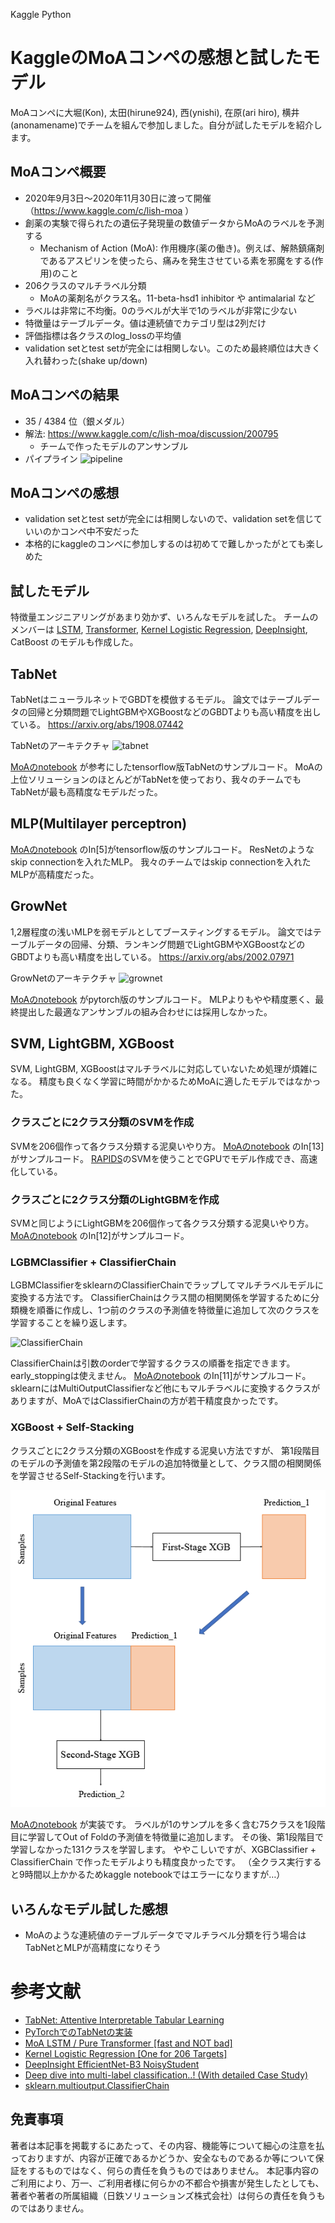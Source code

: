Kaggle Python 

# KaggleのMoAコンペの感想と試したモデル
MoAコンペに大堀(Kon), 太田(hirune924), 西(ynishi), 在原(ari hiro), 横井(anonamename)でチームを組んで参加しました。自分が試したモデルを紹介します。

## MoAコンペ概要
- 2020年9月3日〜2020年11月30日に渡って開催（https://www.kaggle.com/c/lish-moa ）
- 創薬の実験で得られたの遺伝子発現量の数値データからMoAのラベルを予測する
	- Mechanism of Action (MoA): 作用機序(薬の働き)。例えば、解熱鎮痛剤であるアスピリンを使ったら、痛みを発生させている素を邪魔をする(作用)のこと
- 206クラスのマルチラベル分類
	- MoAの薬剤名がクラス名。11-beta-hsd1 inhibitor や antimalarial など
- ラベルは非常に不均衡。0のラベルが大半で1のラベルが非常に少ない
- 特徴量はテーブルデータ。値は連続値でカテゴリ型は2列だけ
- 評価指標は各クラスのlog_lossの平均値
- validation setとtest setが完全には相関しない。このため最終順位は大きく入れ替わった(shake up/down)

## MoAコンペの結果
- 35 / 4384 位（銀メダル）
- 解法: https://www.kaggle.com/c/lish-moa/discussion/200795
	- チームで作ったモデルのアンサンブル
- パイプライン
![pipeline](https://www.googleapis.com/download/storage/v1/b/kaggle-forum-message-attachments/o/inbox%2F2350982%2Fbc8d816ce80c4b07e2cab451d1c30085%2Fmoa.png?generation=1606888296177049&alt=media)

## MoAコンペの感想
- validation setとtest setが完全には相関しないので、validation setを信じていいのかコンペ中不安だった
- 本格的にkaggleのコンペに参加しするのは初めてで難しかったがとても楽しめた


## 試したモデル
特徴量エンジニアリングがあまり効かず、いろんなモデルを試した。
チームのメンバーは
[LSTM](https://www.kaggle.com/yxohrxn/lstmclassifier-fit), [Transformer](https://www.kaggle.com/gogo827jz/moa-lstm-pure-transformer-fast-and-not-bad), [Kernel Logistic Regression](https://www.kaggle.com/gogo827jz/kernel-logistic-regression-one-for-206-targets ), [DeepInsight](https://www.kaggle.com/markpeng/deepinsight-efficientnet-b3-noisystudent), CatBoost
のモデルも作成した。


## TabNet
TabNetはニューラルネットでGBDTを模倣するモデル。
論文ではテーブルデータの回帰と分類問題でLightGBMやXGBoostなどのGBDTよりも高い精度を出している。
https://arxiv.org/abs/1908.07442

TabNetのアーキテクチャ
![tabnet](https://miro.medium.com/max/724/1*twB1nZHPN5Cuxu2h_jpEPg.png)

[MoAのnotebook](https://www.kaggle.com/gogo827jz/moa-stacked-tabnet-baseline-tensorflow-2-0 ) が参考にしたtensorflow版TabNetのサンプルコード。
MoAの上位ソリューションのほとんどがTabNetを使っており、我々のチームでもTabNetが最も高精度なモデルだった。


## MLP(Multilayer perceptron)
[MoAのnotebook](https://www.kaggle.com/yxohrxn/resnetclassifier-fit ) のIn[5]がtensorflow版のサンプルコード。
ResNetのようなskip connectionを入れたMLP。
我々のチームではskip connectionを入れたMLPが高精度だった。


## GrowNet
1,2層程度の浅いMLPを弱モデルとしてブースティングするモデル。
論文ではテーブルデータの回帰、分類、ランキング問題でLightGBMやXGBoostなどのGBDTよりも高い精度を出している。
https://arxiv.org/abs/2002.07971

GrowNetのアーキテクチャ
![grownet](https://camo.githubusercontent.com/21d8ce57fbc8deb694696a139f7a94c83ee66f604b5ab4a757ffe6ed04dfb2f7/68747470733a2f2f6d656469612e61727869762d76616e6974792e636f6d2f72656e6465722d6f75747075742f333238393030302f78312e706e67)

[MoAのnotebook](https://www.kaggle.com/anonamename/moa-grownet ) がpytorch版のサンプルコード。
MLPよりもやや精度悪く、最終提出した最適なアンサンブルの組み合わせには採用しなかった。


## SVM, LightGBM, XGBoost
SVM, LightGBM, XGBoostはマルチラベルに対応していないため処理が煩雑になる。
精度も良くなく学習に時間がかかるためMoAに適したモデルではなかった。

### クラスごとに2クラス分類のSVMを作成
SVMを206個作って各クラス分類する泥臭いやり方。
[MoAのnotebook](https://www.kaggle.com/anonamename/moa-rapids-svm-seed01 ) のIn[13]がサンプルコード。
[RAPIDS](https://rapids.ai/)のSVMを使うことでGPUでモデル作成でき、高速化している。

### クラスごとに2クラス分類のLightGBMを作成
SVMと同じようにLightGBMを206個作って各クラス分類する泥臭いやり方。
[MoAのnotebook](https://www.kaggle.com/anonamename/moa-lightgbm ) のIn[12]がサンプルコード。

### LGBMClassifier + ClassifierChain
LGBMClassifierをsklearnのClassifierChainでラップしてマルチラベルモデルに変換する方法です。
ClassifierChainはクラス間の相関関係を学習するために分類機を順番に作成し、1つ前のクラスの予測値を特徴量に追加して次のクラスを学習することを繰り返します。

![ClassifierChain](https://miro.medium.com/max/653/1*ycwr_uE8_5lnOMNCnFOuXQ.png)

ClassifierChainは引数のorderで学習するクラスの順番を指定できます。
early_stoppingは使えません。
[MoAのnotebook](https://www.kaggle.com/anonamename/moa-lgbmclassifier-classifierchain ) のIn[11]がサンプルコード。
sklearnにはMultiOutputClassifierなど他にもマルチラベルに変換するクラスがありますが、MoAではClassifierChainの方が若干精度良かったです。

### XGBoost + Self-Stacking
クラスごとに2クラス分類のXGBoostを作成する泥臭い方法ですが、
第1段階目のモデルの予測値を第2段階のモデルの追加特徴量として、クラス間の相関関係を学習させるSelf-Stackingを行います。

![Self-Stacking](Self-Stacking.png)

[MoAのnotebook](https://www.kaggle.com/anonamename/moa-self-stacking-xgboost) が実装です。
ラベルが1のサンプルを多く含む75クラスを1段階目に学習してOut of Foldの予測値を特徴量に追加します。
その後、第1段階目で学習しなかった131クラスを学習します。
ややこしいですが、XGBClassifier + ClassifierChain で作ったモデルよりも精度良かったです。
（全クラス実行すると9時間以上かかるためkaggle notebookではエラーになりますが…）


## いろんなモデル試した感想
- MoAのような連続値のテーブルデータでマルチラベル分類を行う場合はTabNetとMLPが高精度になりそう


# 参考文献
- [TabNet: Attentive Interpretable Tabular Learning](https://arxiv.org/abs/1908.07442)
- [PyTorchでのTabNetの実装](https://ichi.pro/pytorch-de-no-tabnet-no-jisso-277727554318969)
- [MoA LSTM / Pure Transformer [fast and NOT bad]](https://www.kaggle.com/gogo827jz/moa-lstm-pure-transformer-fast-and-not-bad)
- [Kernel Logistic Regression [One for 206 Targets]](https://www.kaggle.com/gogo827jz/kernel-logistic-regression-one-for-206-targets )
- [DeepInsight EfficientNet-B3 NoisyStudent](https://www.kaggle.com/markpeng/deepinsight-efficientnet-b3-noisystudent )
- [Deep dive into multi-label classification..! (With detailed Case Study)](https://towardsdatascience.com/journey-to-the-center-of-multi-label-classification-384c40229bff)
- [sklearn.multioutput.ClassifierChain](https://scikit-learn.org/stable/modules/generated/sklearn.multioutput.ClassifierChain.html)



## 免責事項

著者は本記事を掲載するにあたって、その内容、機能等について細心の注意を払っておりますが、内容が正確であるかどうか、安全なものであるか等について保証をするものではなく、何らの責任を負うものではありません。
本記事内容のご利用により、万一、ご利用者様に何らかの不都合や損害が発生したとしても、著者や著者の所属組織（日鉄ソリューションズ株式会社）は何らの責任を負うものではありません。